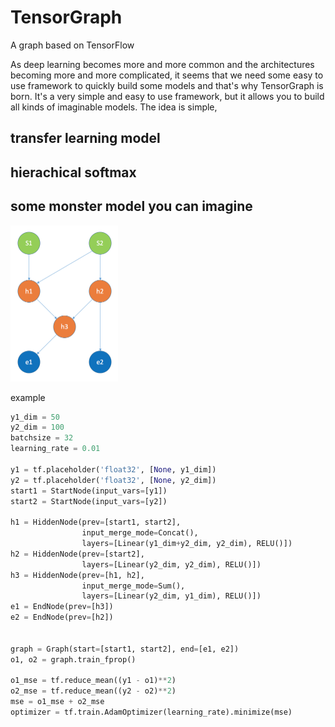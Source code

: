 # TensorGraph
A graph based on TensorFlow

As deep learning becomes more and more common and the architectures becoming more
and more complicated, it seems that we need some easy to use framework to quickly
build some models and that's why TensorGraph is born. It's a very simple and easy
to use framework, but it allows you to build all kinds of imaginable models. The
idea is simple,


## transfer learning model

## hierachical softmax

## some monster model you can imagine

<img src="graph.png" height="250">

example
```python
y1_dim = 50
y2_dim = 100
batchsize = 32
learning_rate = 0.01

y1 = tf.placeholder('float32', [None, y1_dim])
y2 = tf.placeholder('float32', [None, y2_dim])
start1 = StartNode(input_vars=[y1])
start2 = StartNode(input_vars=[y2])

h1 = HiddenNode(prev=[start1, start2],
                input_merge_mode=Concat(),
                layers=[Linear(y1_dim+y2_dim, y2_dim), RELU()])
h2 = HiddenNode(prev=[start2],
                layers=[Linear(y2_dim, y2_dim), RELU()])
h3 = HiddenNode(prev=[h1, h2],
                input_merge_mode=Sum(),
                layers=[Linear(y2_dim, y1_dim), RELU()])
e1 = EndNode(prev=[h3])
e2 = EndNode(prev=[h2])


graph = Graph(start=[start1, start2], end=[e1, e2])
o1, o2 = graph.train_fprop()

o1_mse = tf.reduce_mean((y1 - o1)**2)
o2_mse = tf.reduce_mean((y2 - o2)**2)
mse = o1_mse + o2_mse
optimizer = tf.train.AdamOptimizer(learning_rate).minimize(mse)
```
